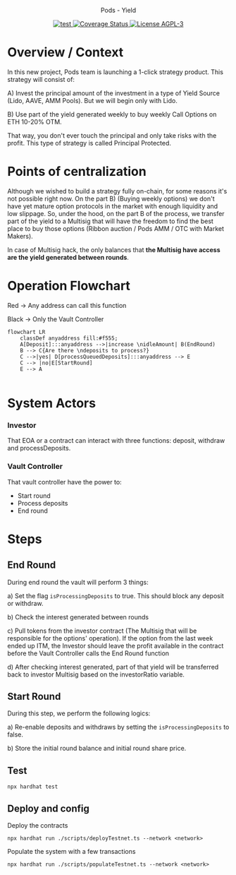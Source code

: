 <p align="center"> Pods - Yield </p>


<p align="center">
  <a href="https://github.com/pods-finance/lisbon/actions?query=workflow:test">
    <img src="https://github.com/pods-finance/lisbon/workflows/lint+compile+test/badge.svg" alt="test"/>
  </a>
  
  <a href='https://coveralls.io/github/pods-finance/lisbon?branch=main'>
    <img src='https://coveralls.io/repos/github/pods-finance/lisbon/badge.svg?branch=main&t=WGkNnv' alt='Coverage Status' />
  </a>

  <a href="http://gplv3.fsf.org/">
    <img src="https://img.shields.io/badge/license-AGPL--3-blue" alt="License AGPL-3">
  </a>

# Overview / Context

In this new project, Pods team is launching a 1-click strategy product. This strategy will consist of:

A) Invest the principal amount of the investment in a type of Yield Source (Lido, AAVE, AMM Pools). But we will begin only with Lido.

B) Use part of the yield generated weekly to buy weekly Call Options on ETH 10-20% OTM. 

That way, you don't ever touch the principal and only take risks with the profit. This type of strategy is called Principal Protected.

# Points of centralization

 Although we wished to build a strategy fully on-chain, for some reasons it's not possible right now. On the part B) (Buying weekly options) we don't have yet mature option protocols in the market with enough liquidity and low slippage.
  So, under the hood, on the part B of the process, we transfer part of the yield to a Multisig that will have the freedom to find the best place to buy those options (Ribbon auction / Pods AMM / OTC with Market Makers).

 In case of Multisig hack, the only balances that **the Multisig have access are the yield generated between rounds**.

 # Operation Flowchart
Red -> Any address can call this function

Black -> Only the Vault Controller

```mermaid
flowchart LR
    classDef anyaddress fill:#f555;
    A[Deposit]:::anyaddress -->|increase \nidleAmount| B(EndRound)
    B --> C{Are there \ndeposits to process?}
    C -->|yes| D[processQueuedDeposits]:::anyaddress --> E
    C --> |no|E[StartRound]
    E --> A


```

 # System Actors

### Investor 
That EOA or a contract can interact with three functions: deposit, withdraw and processDeposits.

### Vault Controller
That vault controller have the power to:
- Start round
- Process deposits
- End round

# Steps

## End Round
During end round the vault will perform 3 things:

a) Set the flag `isProcessingDeposits` to true. This should block any deposit or withdraw.

b) Check the interest generated between rounds

c) Pull tokens from the investor contract (The Multisig that will be responsible for the options' operation). If the option from the last week ended up ITM, the Investor should leave the profit available in the contract before the Vault Controller calls the End Round function

d) After checking interest generated, part of that yield will be transferred back to investor Multisig based on the investorRatio variable.

## Start Round
During this step, we perform the following logics:

a) Re-enable deposits and withdraws by setting the `isProcessingDeposits` to false.

b) Store the initial round balance and initial round share price.

## Test

```shell
npx hardhat test
```
## Deploy and config

Deploy the contracts

```shell
npx hardhat run ./scripts/deployTestnet.ts --network <network>
```
Populate the system with a few transactions
```shell
npx hardhat run ./scripts/populateTestnet.ts --network <network>
```
